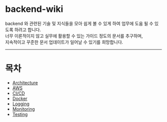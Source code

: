 # backend-wiki

backend 와 관련된 기술 및 지식들을 모아 쉽게 볼 수 있게 하여 업무에 도움 될 수 있도록 하려고 합니다.  
너무 이론적이지 않고 실무에 활용할 수 있는 가이드 정도의 문서를 추구하며,  
지속적이고 꾸준한 문서 업데이트가 일어날 수 있기를 희망합니다.  

----

# 목차
- [Architecture](https://github.com/owl3670/backend-wiki/tree/main/architecture)   
- [AWS](https://github.com/owl3670/backend-wiki/tree/main/aws)   
- [CI/CD](https://github.com/owl3670/backend-wiki/tree/main/ci-cd)   
- [Docker](https://github.com/owl3670/backend-wiki/tree/main/docker)   
- [Logging](https://github.com/owl3670/backend-wiki/tree/main/logging)   
- [Monitoring](https://github.com/owl3670/backend-wiki/tree/main/monitoring)   
- [Testing](https://github.com/owl3670/backend-wiki/tree/main/testing)   
